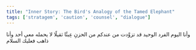 ```yaml
---
title: "Inner Story: The Bird's Analogy of the Tamed Elephant"
tags: ['stratagem', 'caution', 'counsel', "dialogue"]
---
```


 وأنا اليوم الفرد الوحيد قد تزوَّدت من عندكم من الحزنِ عِبئًا ثقيلًا لا يحمله معي أحد وأنا ذاهب فعليك السلام
